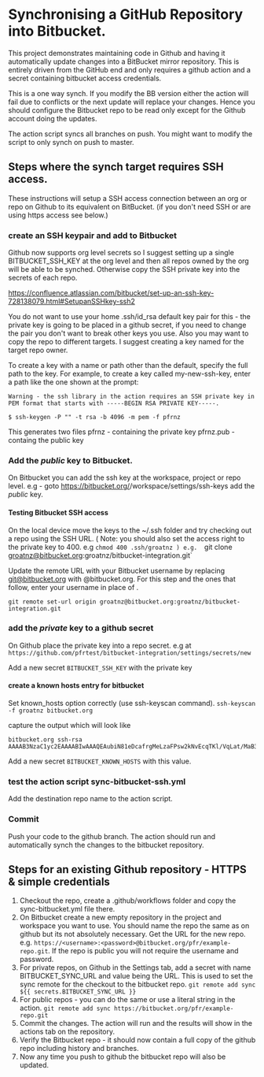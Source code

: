 # Synchronising a GitHub Repository into Bitbucket.

This project demonstrates maintaining code in Github and having it automatically update changes into a BitBucket mirror repository. This is entirely driven from the GitHub end and only requires a github action and a secret containing bitbucket access credentials. 

This is a one way synch. If you modify the BB version either the action will fail due to conflicts or the next update will replace your changes.  Hence you should configure the Bitbucket repo to be read only except for the Github account doing the updates. 

The action script syncs all branches on push.  You might want to modify the script to only synch on push to master. 

## Steps where the synch target requires SSH access.
These instructions will setup a SSH access connection between an org or repo on Github to its equivalent on BitBucket. (if you don't need SSH or are using https access see below.)

### create an SSH keypair and add to Bitbucket
Github now supports org level secrets so I suggest setting up a single BITBUCKET_SSH_KEY at the org level and then all repos owned by the org will be able to be synched. Otherwise copy the SSH private key into the secrets of each repo.

https://confluence.atlassian.com/bitbucket/set-up-an-ssh-key-728138079.html#SetupanSSHkey-ssh2

You do not want to use your home .ssh/id_rsa default key pair for this - the private key is going to be placed in a github secret, if you need to change the pair you don't want to break other keys you use.  Also you may want to copy the repo to different targets. I suggest creating a key named for the target repo owner. 

To create a key with a name or path other than the default, specify the full path to the key. For example, to create a key called my-new-ssh-key, enter a path like the one shown at the prompt:

    Warning - the ssh library in the action requires an SSH private key in PEM format that starts with -----BEGIN RSA PRIVATE KEY-----. 


````
$ ssh-keygen -P "" -t rsa -b 4096 -m pem -f pfrnz
````

This generates two files
pfrnz - containing the private key
pfrnz.pub - containg the public key

### Add the _public_ key to Bitbucket.
On Bitbucket you can add the ssh key at the workspace, project or repo level. 
e.g - goto https://bitbucket.org/<org>/workspace/settings/ssh-keys
add the _public_ key.  


#### Testing Bitbucket SSH access
On the local device move the keys to the ~/.ssh folder and try checking out a repo using the SSH URL. ( Note: you should also set the access right to the private key to 400. e.g `chmod 400 .ssh/groatnz )
e.g. 
`git clone groatnz@bitbucket.org:groatnz/bitbucket-integration.git`

Update the remote URL with your Bitbucket username by replacing git@bitbucket.org with <username>@bitbucket.org. For this step and the ones that follow, enter your username in place of <username>.

`git remote set-url origin groatnz@bitbucket.org:groatnz/bitbucket-integration.git`

### add the _private_ key to a github secret
On Github place the private key into a repo secret. 
e.g at `https://github.com/pfrtest/bitbucket-integration/settings/secrets/new`

Add a new secret `BITBUCKET_SSH_KEY` with the private key

#### create a known hosts entry for bitbucket
Set known_hosts option correctly (use ssh-keyscan command).
`ssh-keyscan -f groatnz bitbucket.org`

capture the output which will look like 
````
bitbucket.org ssh-rsa AAAAB3NzaC1yc2EAAAABIwAAAQEAubiN81eDcafrgMeLzaFPsw2kNvEcqTKl/VqLat/MaB33pZy0y3rJZtnqwR2qOOvbwKZYKiEO1O6VqNEBxKvJJelCq0dTXWT5pbO2gDXC6h6QDXCaHo6pOHGPUy+YBaGQRGuSusMEASYiWunYN0vCAI8QaXnWMXNMdFP3jHAJH0eDsoiGnLPBlBp4TNm6rYI74nMzgz3B9IikW4WVK+dc8KZJZWYjAuORU3jc1c/NPskD2ASinf8v3xnfXeukU0sJ5N6m5E8VLjObPEO+mN2t/FZTMZLiFqPWc/ALSqnMnnhwrNi2rbfg/rd/IpL8Le3pSBne8+seeFVBoGqzHM9yXw==
````

Add a new secret `BITBUCKET_KNOWN_HOSTS` with this value.

### test the action script sync-bitbucket-ssh.yml
Add the destination repo name to the action script. 

### Commit
Push your code to the github branch. The action should run and automatically synch the changes to the bitbucket repository. 



## Steps for an existing Github repository - HTTPS & simple credentials

1. Checkout the repo, create a .github/workflows folder and copy the sync-bitbucket.yml file there.
2. On Bitbucket create a new empty repository in the project and workspace you want to use. You should name the repo the same as on github but its not absolutely necessary. Get the URL for the new repo. e.g. `https://<username>:<password>@bitbucket.org/pfr/example-repo.git`. If the repo is public you will not require the username and password. 
3. For private repos, on Github in the Settings tab, add a secret with name BITBUCKET_SYNC_URL and value being the URL. This is used to set the sync remote for the checkout to the bitbucket repo. 
    `git remote add sync ${{ secrets.BITBUCKET_SYNC_URL }}` 
4. For public repos - you can do the same or use a literal string in the action.
    `git remote add sync https://bitbucket.org/pfr/example-repo.git`
5. Commit the changes. The action will run and the results will show in the actions tab on the repository. 
6. Verify the Bitbucket repo - it should now contain a full copy of the github repo including history and branches. 
7. Now any time you push to github the bitbucket repo will also be updated. 
